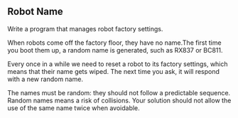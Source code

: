 ## Robot Name

Write a program that manages robot factory settings.

When robots come off the factory floor, they have no name.The first time you boot them up, a random name is generated, such as RX837 or BC811.

Every once in a while we need to reset a robot to its factory settings, which means that their name gets wiped. The next time you ask, it will respond with a new random name.

The names must be random: they should not follow a predictable sequence. Random names means a risk of collisions. Your solution should not allow the use of the same name twice when avoidable.



